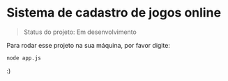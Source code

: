 <h1>Sistema de cadastro de jogos online</h1>

> Status do projeto: Em desenvolvimento

Para rodar esse projeto na sua máquina, por favor digite:

```
node app.js
```

:)